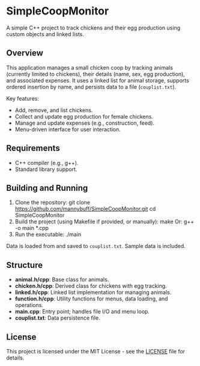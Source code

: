 # SimpleCoopMonitor

A simple C++ project to track chickens and their egg production using custom objects and linked lists.

## Overview

This application manages a small chicken coop by tracking animals (currently limited to chickens), their details (name, sex, egg production), and associated expenses. It uses a linked list for animal storage, supports ordered insertion by name, and persists data to a file (`couplist.txt`).

Key features:
- Add, remove, and list chickens.
- Collect and update egg production for female chickens.
- Manage and update expenses (e.g., construction, feed).
- Menu-driven interface for user interaction.

## Requirements

- C++ compiler (e.g., g++).
- Standard library support.

## Building and Running

1. Clone the repository:
    git clone https://github.com/mannybuff/SimpleCoopMonitor.git
    cd SimpleCoopMonitor
2. Build the project (using Makefile if provided, or manually):
    make
    Or: g++ -o main *.cpp
3. Run the executable:
    ./main


Data is loaded from and saved to `couplist.txt`. Sample data is included.

## Structure

- **animal.h/cpp**: Base class for animals.
- **chicken.h/cpp**: Derived class for chickens with egg tracking.
- **linked.h/cpp**: Linked list implementation for managing animals.
- **function.h/cpp**: Utility functions for menus, data loading, and operations.
- **main.cpp**: Entry point; handles file I/O and menu loop.
- **couplist.txt**: Data persistence file.

## License

This project is licensed under the MIT License - see the [LICENSE](LICENSE) file for details.

